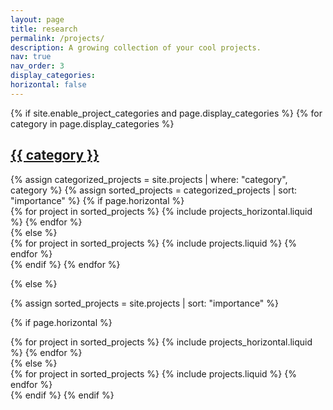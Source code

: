 ```yaml
---
layout: page
title: research
permalink: /projects/
description: A growing collection of your cool projects.
nav: true
nav_order: 3
display_categories:
horizontal: false
---
```


<!-- pages/projects.md -->
<div class="projects">
{% if site.enable_project_categories and page.display_categories %}
  <!-- Display categorized projects -->
  {% for category in page.display_categories %}
  <a id="{{ category }}" href=".#{{ category }}">
    <h2 class="category">{{ category }}</h2>
  </a>
  {% assign categorized_projects = site.projects | where: "category", category %}
  {% assign sorted_projects = categorized_projects | sort: "importance" %}
  <!-- Generate cards for each project -->
  {% if page.horizontal %}
  <div class="container">
    <div class="row row-cols-1 row-cols-md-2">
    {% for project in sorted_projects %}
      {% include projects_horizontal.liquid %}
    {% endfor %}
    </div>
  </div>
  {% else %}
  <div class="row row-cols-1 row-cols-md-3">
    {% for project in sorted_projects %}
      {% include projects.liquid %}
    {% endfor %}
  </div>
  {% endif %}
  {% endfor %}

{% else %}

<!-- Display projects without categories -->

{% assign sorted_projects = site.projects | sort: "importance" %}

  <!-- Generate cards for each project -->

{% if page.horizontal %}

  <div class="container">
    <div class="row row-cols-1 row-cols-md-2">
    {% for project in sorted_projects %}
      {% include projects_horizontal.liquid %}
    {% endfor %}
    </div>
  </div>
  {% else %}
  <div class="row row-cols-1 row-cols-md-3">
    {% for project in sorted_projects %}
      {% include projects.liquid %}
    {% endfor %}
  </div>
  {% endif %}
{% endif %}
</div>
